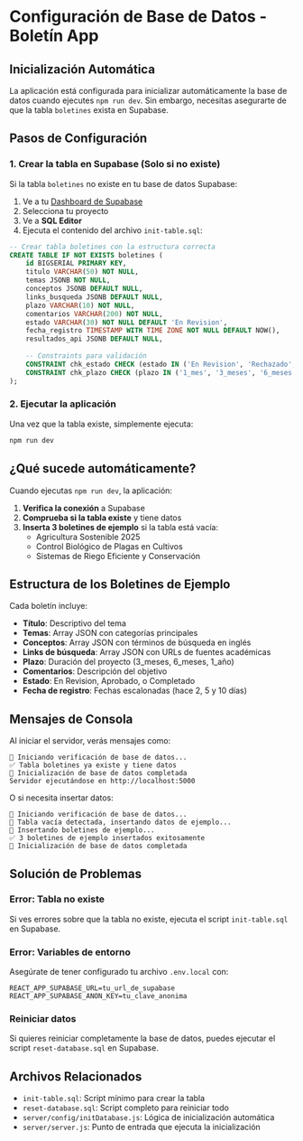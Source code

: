 # Configuración de Base de Datos - Boletín App

## Inicialización Automática

La aplicación está configurada para inicializar automáticamente la base de datos cuando ejecutes `npm run dev`. Sin embargo, necesitas asegurarte de que la tabla `boletines` exista en Supabase.

## Pasos de Configuración

### 1. Crear la tabla en Supabase (Solo si no existe)

Si la tabla `boletines` no existe en tu base de datos Supabase:

1. Ve a tu [Dashboard de Supabase](https://supabase.com)
2. Selecciona tu proyecto
3. Ve a **SQL Editor**
4. Ejecuta el contenido del archivo `init-table.sql`:

```sql
-- Crear tabla boletines con la estructura correcta
CREATE TABLE IF NOT EXISTS boletines (
    id BIGSERIAL PRIMARY KEY,
    titulo VARCHAR(50) NOT NULL,
    temas JSONB NOT NULL,
    conceptos JSONB DEFAULT NULL,
    links_busqueda JSONB DEFAULT NULL,
    plazo VARCHAR(10) NOT NULL,
    comentarios VARCHAR(200) NOT NULL,
    estado VARCHAR(30) NOT NULL DEFAULT 'En Revision',
    fecha_registro TIMESTAMP WITH TIME ZONE NOT NULL DEFAULT NOW(),
    resultados_api JSONB DEFAULT NULL,
    
    -- Constraints para validación
    CONSTRAINT chk_estado CHECK (estado IN ('En Revision', 'Rechazado', 'Aprobado', 'Completado')),
    CONSTRAINT chk_plazo CHECK (plazo IN ('1_mes', '3_meses', '6_meses', '1_año', '2_años', '3_años', '4_años', '5_años', '10_años'))
);
```

### 2. Ejecutar la aplicación

Una vez que la tabla existe, simplemente ejecuta:

```bash
npm run dev
```

## ¿Qué sucede automáticamente?

Cuando ejecutas `npm run dev`, la aplicación:

1. **Verifica la conexión** a Supabase
2. **Comprueba si la tabla existe** y tiene datos
3. **Inserta 3 boletines de ejemplo** si la tabla está vacía:
   - Agricultura Sostenible 2025
   - Control Biológico de Plagas en Cultivos  
   - Sistemas de Riego Eficiente y Conservación

## Estructura de los Boletines de Ejemplo

Cada boletín incluye:
- **Título**: Descriptivo del tema
- **Temas**: Array JSON con categorías principales
- **Conceptos**: Array JSON con términos de búsqueda en inglés
- **Links de búsqueda**: Array JSON con URLs de fuentes académicas
- **Plazo**: Duración del proyecto (3_meses, 6_meses, 1_año)
- **Comentarios**: Descripción del objetivo
- **Estado**: En Revision, Aprobado, o Completado
- **Fecha de registro**: Fechas escalonadas (hace 2, 5 y 10 días)

## Mensajes de Consola

Al iniciar el servidor, verás mensajes como:

```
🚀 Iniciando verificación de base de datos...
✅ Tabla boletines ya existe y tiene datos
🎉 Inicialización de base de datos completada
Servidor ejecutándose en http://localhost:5000
```

O si necesita insertar datos:

```
🚀 Iniciando verificación de base de datos...
📝 Tabla vacía detectada, insertando datos de ejemplo...
📝 Insertando boletines de ejemplo...
✅ 3 boletines de ejemplo insertados exitosamente
🎉 Inicialización de base de datos completada
```

## Solución de Problemas

### Error: Tabla no existe
Si ves errores sobre que la tabla no existe, ejecuta el script `init-table.sql` en Supabase.

### Error: Variables de entorno
Asegúrate de tener configurado tu archivo `.env.local` con:
```
REACT_APP_SUPABASE_URL=tu_url_de_supabase
REACT_APP_SUPABASE_ANON_KEY=tu_clave_anonima
```

### Reiniciar datos
Si quieres reiniciar completamente la base de datos, puedes ejecutar el script `reset-database.sql` en Supabase.

## Archivos Relacionados

- `init-table.sql`: Script mínimo para crear la tabla
- `reset-database.sql`: Script completo para reiniciar todo
- `server/config/initDatabase.js`: Lógica de inicialización automática
- `server/server.js`: Punto de entrada que ejecuta la inicialización
